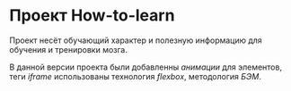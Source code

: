 # Проект How-to-learn

Проект несёт обучающий характер и полезную информацию для обучения и тренировки мозга.

В данной версии проекта были добавленны *анимации* для элементов, теги *iframe* использованы технология *flexbox*, методология *БЭМ*.


